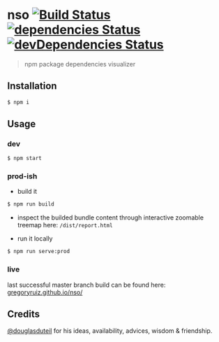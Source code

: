# nso [![Build Status](https://travis-ci.org/gregoryruiz/nso.svg?branch=master)](https://travis-ci.org/gregoryruiz/nso) [![dependencies Status](https://david-dm.org/gregoryruiz/nso/status.svg)](https://david-dm.org/gregoryruiz/nso) [![devDependencies Status](https://david-dm.org/gregoryruiz/nso/dev-status.svg)](https://david-dm.org/gregoryruiz/nso?type=dev)

> npm package dependencies visualizer

## Installation
```sh
$ npm i
```

## Usage
### dev
```sh
$ npm start
```

### prod-ish
* build it
```sh
$ npm run build
```

* inspect the builded bundle content through interactive zoomable treemap here: `/dist/report.html`

* run it locally
```sh
$ npm run serve:prod
```

### live
last successful master branch build can be found here: [gregoryruiz.github.io/nso/](https://gregoryruiz.github.io/nso/#!/search/gregory)

## Credits
[@douglasduteil](https://github.com/douglasduteil) for his ideas, availability, advices, wisdom & friendship.
